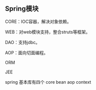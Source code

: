 ## Spring模块

CORE：IOC容器，解决对象依赖。

WEB：对web模块支持，整合struts等框架。

DAO：支持jdbc。

AOP：面向切面编程。

ORM

JEE



spring 基本库有四个 core bean aop context